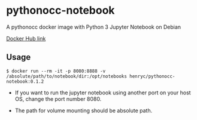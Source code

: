 # pythonocc-notebook

A pythonocc docker image with Python 3 Jupyter Notebook on Debian

[Docker Hub link](https://hub.docker.com/r/henryc/pythonocc-notebook/)

## Usage

```
$ docker run --rm -it -p 8080:8888 -v /absolute/path/to/notebook/dir:/opt/notebooks henryc/pythonocc-notebook:0.1.2
```

- If you want to run the jupyter notebook using another port on your host OS, change the port number 8080.

- The path for volume mounting should be absolute path.
